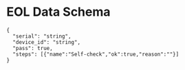 # EOL Data Schema

```
{
  "serial": "string",
  "device_id": "string",
  "pass": true,
  "steps": [{"name":"Self-check","ok":true,"reason":""}]
}
```
